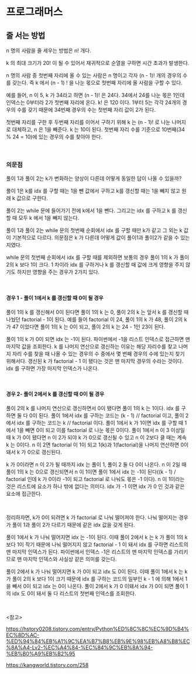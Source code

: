 # 프로그래머스

## 줄 서는 방법

n 명의 사람을 줄 세우는 방법은 n! 개다.

k 의 최대 크기가 20! 이 될 수 있어서 재귀적으로 순열을 구하면 시간 초과가 발생한다.

n 명의 사람 중 첫번째 자리에 올 수 있는 사람은 n 명이고 각자 (n - 1)! 개의 경우의 수를 갖는다. 즉 k 에서 (n - 1) ! 을 나눈 몫으로 첫번째 자리에 올 사람을 구할 수 있다.

예를 들어, n 이 5, k 가 34라고 하면 (n - 1)! 은 24다. 34에서 24를 나눈 몫은 1인데 인덱스는 0부터라 2가 첫번째 자리에 온다. k! 은 120 이다. 1부터 5는 각각 24개의 경우의 수를 갖기 때문에 34번째 경우의 수는 첫번째 자리 값이 2가 된다.

첫번째 자리를 구한 후 두번째 자리를 이어서 구하기 위해 k 는 (n - 1)! 로 나눈 나머지로 대체하고, n 은 1을 빼준다. k 는 10이 된다. 첫번째 자리 수를 기준으로 10번째(34 % 24 = 10)에 있는 경우의 수를 찾아야 한다. 

<br>

### 의문점

풀이 1과 풀이 2는 k가 변화하는 양상이 다른데 어떻게 동일한 답이 나올 수 있을까?

풀이 1은 k를 idx 를 구할 때는 1을 뺀 값에서 구하고 k를 갱신할 때는 1을 빼지 않고 원래 k 값으로 구한다.

풀이 2는 while 문에 들어가기 전에 k에서 1을 뺀다. 그리고는 idx 를 구하고 k 를 갱신할 때 모두 k 에서 1을 빼지 않는다.

풀이 1과 풀이 2는 while 문의 첫번째 순회에서 idx 를 구할 때만 k가 같고 그 외는 k 값이 기본적으로 다르다. 의문점은 k 가 다른데 어떻게 값이 풀이1과 풀이2가 같을 수 있는지였다.

while 문의 첫번째 순회에서 idx 를 구할 때를 제외하면 보통의 경우 풀이 1의 k 가 풀이 2의 k 보다 1이 크다. 1 차이라 idx 를 구하거나 k 를 갱신할 때 값에 크게 영향을 주지 않기도 하지만 영향을 주는 경우가 2가지 있다. 

<br>

#### 경우 1 - 풀이 1에서 k 를 갱신할 때 0이 될 경우

풀이 1의 k 를 갱신해서 0이 된다면 풀이 1의 k 는 0, 풀이 2의 k 는 앞서 k 를 갱신할 때 나눴던 factorial - 1이 된다. 예를 들어 factorial 이 24, 풀이 1의 k 가 48, 풀이 2의 k 가 47 이었다면 풀이 1의 k 는 0이 되고, 풀이 2의 k 는 24 - 1인 23이 된다.

풀이 1의 k 가 0이 되면 idx 는 -1이 된다. 파이썬에서 -1을 리스트 인덱스로 접근하면 맨 마지막 값을 조회한다. k 를 나머지 연산으로 갱신하는 이유는 해당 자리수를 찾고 나머지 자리 수를 찾을 때 나올 수 있는 경우의 수 중에서 몇 번째 경우의 수에 있는지 찾기 위해서다. 갱신된 k 가 factorial - 1 이 됐다는 것은 맨 마지막 경우의 수라는 것이다. idx 를 구하면 가장 마지막 인덱스가 나온다.

<br>

#### 경우 2- 풀이 2에서 k 를 갱신할 때 0이 될 경우 

풀이 2의 k 를 나머지 연산으로 갱신하면서 0이 됐다면 풀이 1의 k 는 1이다. idx 를 구하면 둘 다 0이 된다. 풀이 1에서 idx 를 구하는 코드는 (k - 1) // factorial 이고, 풀이 2에서 idx 를 구하는 코드는 k // factorial 이다. 풀이 1에서 k 가 1이면 idx 를 구할 때 1에서 1을 빼면 0이 되고 이를 factorial 로 나눈 몫은 0이다. 풀이 1에서 n 이 3 이상일 때 k 가 0이 됐다면 n 이 2가 되야 k 가 0으로 갱신될 수 있고 n 이 2보다 클 때는 계속 k 는 0이다.  n 이 2면 factorial 이 1이 되고 1(k)과 1(factorial)을 나머지 연산하면 0이 돼서 k 가 0으로 갱신된다.

k 가 0이라면 n 이 2가 될 때까지 idx 는 풀이 1, 풀이 2 둘 다 0이 나온다. n 이 2일 때 풀이 1의 k 는 0으로 갱신되면서 n 이 1이면 풀이 1에서 idx 는 -1이 된다((k - 1) / factorial 인데 k 가 0이라 -1이 되고 factorial 로 나눠도 몫은 -1 이다). n 이 1이라는 것은 리스트에 요소가 하나 밖에 없다는 의미다. idx 가 -1 이면 idx 가 0 인 것과 같은 요소에 접근한다.

<br>

정리하자면, k가 0이 되려면 k 가 factorial 로 나눠 떨어져야 한다. 나눠 떨어지는 경우가 풀이 1과 풀이 2가 다르기 때문에 같은 idx 값을 갖게 된다.

풀이 1에서 k 가 나눠 떨어지면 idx 는 -1이 된다. 이때 풀이 2에서 k 는 k 가 풀이 1의 k 보다 1이 작기 때문에 나눠 떨어지지 않고 factorial - 1 이 돼서 idx 를 구하면 리스트의 맨 마지막 인덱스가 된다. 파이썬에서 인덱스 -1은 리스트의 맨 마지막 인덱스를 가리키므로 맨 마지막 인덱스와 사실상 같은 의미를 갖는다.

풀이 2에서 k 가 나눠 떨어지면 k 가 0이 되고 idx 도 0이 된다. 이때 풀이 1에서 k 는 k 가 풀이 2의 k 보다 1이 크기 때문에 idx 를 구하는 코드의 일부인 k - 1 에 의해 1에서 1을 빼서 0이 되고 idx 는 0이 나온다. 풀이 2에서 k 가 0 이돼서 idx 가 0이 되면 풀이 1의 idx 도 0이 돼서 둘 다 리스트의 첫번째 인덱스를 조회한다.

<br>

<참고>

https://hstory0208.tistory.com/entry/Python%ED%8C%8C%EC%9D%B4%EC%8D%AC-%ED%94%84%EB%A1%9C%EA%B7%B8%EB%9E%98%EB%A8%B8%EC%8A%A4-Lv2-%EC%A4%84-%EC%84%9C%EB%8A%94-%EB%B0%A9%EB%B2%95

https://kangworld.tistory.com/258





